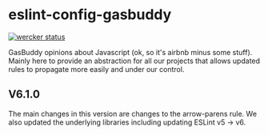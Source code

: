 # eslint-config-gasbuddy

[![wercker status](https://app.wercker.com/status/fe95b7eb84eda02480c380dedd47a1fb/s/master "wercker status")](https://app.wercker.com/project/byKey/fe95b7eb84eda02480c380dedd47a1fb)

GasBuddy opinions about Javascript (ok, so it's airbnb minus some stuff). Mainly
here to provide an abstraction for all our projects that allows updated rules
to propagate more easily and under our control.

## V6.1.0

The main changes in this version are changes to the arrow-parens rule.  We also updated the underlying libraries including updating ESLint v5 -> v6.